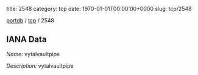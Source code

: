 title: 2548
category: tcp
date: 1970-01-01T00:00:00+0000
slug: tcp/2548

[portdb](/) / [tcp](/category/tcp.html) / 2548


## IANA Data

_Name:_ vytalvaultpipe

_Description:_ vytalvaultpipe

